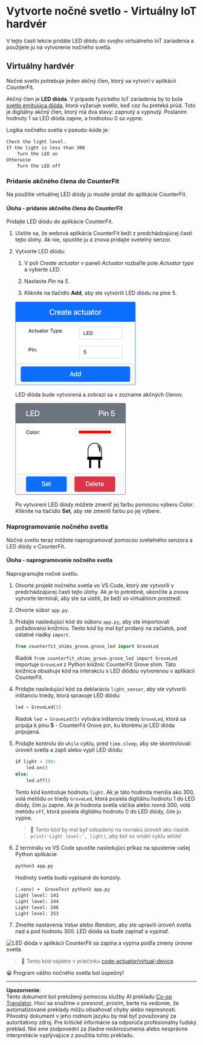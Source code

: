 <!--
CO_OP_TRANSLATOR_METADATA:
{
  "original_hash": "9c640f93263fd9adbfda920739e09feb",
  "translation_date": "2025-08-28T10:32:51+00:00",
  "source_file": "1-getting-started/lessons/3-sensors-and-actuators/virtual-device-actuator.md",
  "language_code": "sk"
}
-->
# Vytvorte nočné svetlo - Virtuálny IoT hardvér

V tejto časti lekcie pridáte LED diódu do svojho virtuálneho IoT zariadenia a použijete ju na vytvorenie nočného svetla.

## Virtuálny hardvér

Nočné svetlo potrebuje jeden akčný člen, ktorý sa vytvorí v aplikácii CounterFit.

Akčný člen je **LED dióda**. V prípade fyzického IoT zariadenia by to bola [svetlo emitujúca dióda](https://wikipedia.org/wiki/Light-emitting_diode), ktorá vyžaruje svetlo, keď cez ňu preteká prúd. Toto je digitálny akčný člen, ktorý má dva stavy: zapnutý a vypnutý. Poslaním hodnoty 1 sa LED dióda zapne, a hodnotou 0 sa vypne.

Logika nočného svetla v pseudo-kóde je:

```output
Check the light level.
If the light is less than 300
    Turn the LED on
Otherwise
    Turn the LED off
```

### Pridanie akčného člena do CounterFit

Na použitie virtuálnej LED diódy ju musíte pridať do aplikácie CounterFit.

#### Úloha - pridanie akčného člena do CounterFit

Pridajte LED diódu do aplikácie CounterFit.

1. Uistite sa, že webová aplikácia CounterFit beží z predchádzajúcej časti tejto úlohy. Ak nie, spustite ju a znova pridajte svetelný senzor.

1. Vytvorte LED diódu:

    1. V poli *Create actuator* v paneli *Actuator* rozbaľte pole *Actuator type* a vyberte *LED*.

    1. Nastavte *Pin* na *5*.

    1. Kliknite na tlačidlo **Add**, aby ste vytvorili LED diódu na pine 5.

    ![Nastavenia LED diódy](../../../../../translated_images/counterfit-create-led.ba9db1c9b8c622a635d6dfae5cdc4e70c2b250635bd4f0601c6cf0bd22b7ba46.sk.png)

    LED dióda bude vytvorená a zobrazí sa v zozname akčných členov.

    ![Vytvorená LED dióda](../../../../../translated_images/counterfit-led.c0ab02de6d256ad84d9bad4d67a7faa709f0ea83e410cfe9b5561ef0cef30b1c.sk.png)

    Po vytvorení LED diódy môžete zmeniť jej farbu pomocou výberu *Color*. Kliknite na tlačidlo **Set**, aby ste zmenili farbu po jej výbere.

### Naprogramovanie nočného svetla

Nočné svetlo teraz môžete naprogramovať pomocou svetelného senzora a LED diódy v CounterFit.

#### Úloha - naprogramovanie nočného svetla

Naprogramujte nočné svetlo.

1. Otvorte projekt nočného svetla vo VS Code, ktorý ste vytvorili v predchádzajúcej časti tejto úlohy. Ak je to potrebné, ukončite a znova vytvorte terminál, aby ste sa uistili, že beží vo virtuálnom prostredí.

1. Otvorte súbor `app.py`.

1. Pridajte nasledujúci kód do súboru `app.py`, aby ste importovali požadovanú knižnicu. Tento kód by mal byť pridaný na začiatok, pod ostatné riadky `import`.

    ```python
    from counterfit_shims_grove.grove_led import GroveLed
    ```

    Riadok `from counterfit_shims_grove.grove_led import GroveLed` importuje `GroveLed` z Python knižníc CounterFit Grove shim. Táto knižnica obsahuje kód na interakciu s LED diódou vytvorenou v aplikácii CounterFit.

1. Pridajte nasledujúci kód za deklaráciu `light_sensor`, aby ste vytvorili inštanciu triedy, ktorá spravuje LED diódu:

    ```python
    led = GroveLed(5)
    ```

    Riadok `led = GroveLed(5)` vytvára inštanciu triedy `GroveLed`, ktorá sa pripája k pinu **5** - CounterFit Grove pin, ku ktorému je LED dióda pripojená.

1. Pridajte kontrolu do `while` cyklu, pred `time.sleep`, aby ste skontrolovali úroveň svetla a zapli alebo vypli LED diódu:

    ```python
    if light < 300:
        led.on()
    else:
        led.off()
    ```

    Tento kód kontroluje hodnotu `light`. Ak je táto hodnota menšia ako 300, volá metódu `on` triedy `GroveLed`, ktorá posiela digitálnu hodnotu 1 do LED diódy, čím ju zapne. Ak je hodnota svetla väčšia alebo rovná 300, volá metódu `off`, ktorá posiela digitálnu hodnotu 0 do LED diódy, čím ju vypne.

    > 💁 Tento kód by mal byť odsadený na rovnakú úroveň ako riadok `print('Light level:', light)`, aby bol vo vnútri cyklu while!

1. Z terminálu vo VS Code spustite nasledujúci príkaz na spustenie vašej Python aplikácie:

    ```sh
    python3 app.py
    ```

    Hodnoty svetla budú vypísané do konzoly.

    ```output
    (.venv) ➜  GroveTest python3 app.py 
    Light level: 143
    Light level: 244
    Light level: 246
    Light level: 253
    ```

1. Zmeňte nastavenia *Value* alebo *Random*, aby ste upravili úroveň svetla nad a pod hodnotu 300. LED dióda sa bude zapínať a vypínať.

![LED dióda v aplikácii CounterFit sa zapína a vypína podľa zmeny úrovne svetla](../../../../../images/virtual-device-running-assignment-1-1.gif)

> 💁 Tento kód nájdete v priečinku [code-actuator/virtual-device](../../../../../1-getting-started/lessons/3-sensors-and-actuators/code-actuator/virtual-device).

😀 Program vášho nočného svetla bol úspešný!

---

**Upozornenie**:  
Tento dokument bol preložený pomocou služby AI prekladu [Co-op Translator](https://github.com/Azure/co-op-translator). Hoci sa snažíme o presnosť, prosím, berte na vedomie, že automatizované preklady môžu obsahovať chyby alebo nepresnosti. Pôvodný dokument v jeho rodnom jazyku by mal byť považovaný za autoritatívny zdroj. Pre kritické informácie sa odporúča profesionálny ľudský preklad. Nie sme zodpovední za žiadne nedorozumenia alebo nesprávne interpretácie vyplývajúce z použitia tohto prekladu.